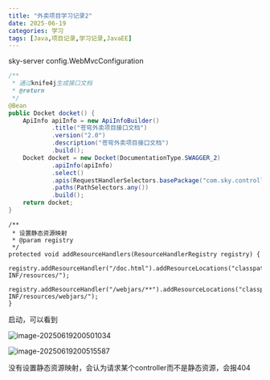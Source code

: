 ```yaml
---
title: "外卖项目学习记录2"
date: 2025-06-19
categories: 学习
tags: [Java,项目记录,学习记录,JavaEE]
---
```


sky-server config.WebMvcConfiguration

```java
/**
 * 通过knife4j生成接口文档
 * @return
 */
@Bean
public Docket docket() {
    ApiInfo apiInfo = new ApiInfoBuilder()
            .title("苍穹外卖项目接口文档")
            .version("2.0")
            .description("苍穹外卖项目接口文档")
            .build();
    Docket docket = new Docket(DocumentationType.SWAGGER_2)
            .apiInfo(apiInfo)
            .select()
            .apis(RequestHandlerSelectors.basePackage("com.sky.controller"))
            .paths(PathSelectors.any())
            .build();
    return docket;
}
```

```
/**
 * 设置静态资源映射
 * @param registry
 */
protected void addResourceHandlers(ResourceHandlerRegistry registry) {
    registry.addResourceHandler("/doc.html").addResourceLocations("classpath:/META-INF/resources/");
    registry.addResourceHandler("/webjars/**").addResourceLocations("classpath:/META-INF/resources/webjars/");
}
```

启动，可以看到

![image-20250619200501034](C:\Users\huawei\AppData\Roaming\Typora\typora-user-images\image-20250619200501034.png)

![image-20250619200515587](C:\Users\huawei\AppData\Roaming\Typora\typora-user-images\image-20250619200515587.png)

没有设置静态资源映射，会认为请求某个controller而不是静态资源，会报404



